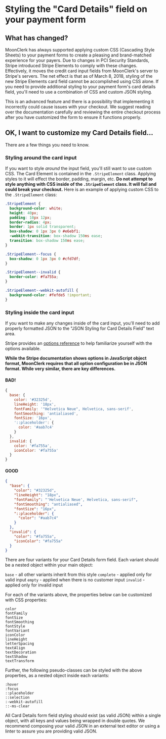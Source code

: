 # Styling the "Card Details" field on your payment form

## What has changed?

MoonClerk has always supported applying custom CSS (Cascading Style Sheets) to your payment forms to create a pleasing and brand-matched experience for your payers. Due to changes in PCI Security Standards, Stripe introduced Stripe Elements to comply with these changes. Effectively, it moves the credit card input fields from MoonClerk's server to Stripe's servers. The net effect is that as of March 8, 2018, styling of the new Stripe Elements card field cannot be accomplished using CSS alone. If you need to provide additional styling to your payment form's card details field, you'll need to use a combination of CSS and custom JSON styling.

This is an advanced feature and there is a possibility that implementing it incorrectly could cause issues with your checkout. We suggest reading over the documentation carefully and reviewing the entire checkout process after you have customized the form to ensure it functions properly.

## OK, I want to customize my Card Details field...

There are a few things you need to know.

### Styling around the card input

If you want to style *around* the input field, you'll still want to use custom CSS. The Card Element is contained in the `.StripeElement` class. Applying styles to it will effect the border, padding, margin, etc. **Do not attempt to style anything with CSS inside of the `.StripeElement` class. It will fail and could break your checkout.** Here is an example of applying custom CSS to the `.StripeElement` class:

```css
.StripeElement {
  background-color: white;
  height: 40px;
  padding: 10px 12px;
  border-radius: 4px;
  border: 1px solid transparent;
  box-shadow: 0 1px 3px 0 #e6ebf1;
  -webkit-transition: box-shadow 150ms ease;
  transition: box-shadow 150ms ease;
}

.StripeElement--focus {
  box-shadow: 0 1px 3px 0 #cfd7df;
}

.StripeElement--invalid {
  border-color: #fa755a;
}

.StripeElement--webkit-autofill {
  background-color: #fefde5 !important;
}
```

### Styling inside the card input

If you want to make any changes inside of the card input, you'll need to add properly formatted JSON to the "JSON Styling for Card Details Field" text area.

Stripe provides an [options reference](https://stripe.com/docs/stripe-js/reference#element-options) to help familiarize yourself with the options available.

**While the Stripe documentation shows options in JavaScript object format, MoonClerk requires that all option configuration be in JSON format. While very similar, there are key differences.**

#### BAD!

```javascript
{
  base: {
    color: '#32325d',
    lineHeight: '18px',
    fontFamily: '"Helvetica Neue", Helvetica, sans-serif',
    fontSmoothing: 'antialiased',
    fontSize: '16px',
    '::placeholder': {
      color: '#aab7c4'
    }
  },
  invalid: {
    color: '#fa755a',
    iconColor: '#fa755a'
  }
}
```

#### GOOD

```json
{
  "base": {
    "color": "#32325d",
    "lineHeight": "18px",
    "fontFamily": "'Helvetica Neue', Helvetica, sans-serif",
    "fontSmoothing": "antialiased",
    "fontSize": "16px",
    "::placeholder": {
      "color": "#aab7c4"
    }
  },
  "invalid": {
    "color": "#fa755a",
    "iconColor": "#fa755a"
  }
}
```

There are four variants for your Card Details form field. Each variant should be a nested object within your main object:

`base` - all other variants inherit from this style
`complete` - applied only for valid input
`empty` - applied when there is no customer input
`invalid` - applied only for invalid input


For each of the variants above, the properties below can be customized with CSS properties:
````
color
fontFamily
fontSize
fontSmoothing
fontStyle
fontVariant
iconColor
lineHeight
letterSpacing
textAlign
textDecoration
textShadow
textTransform
````

Further, the following pseudo-classes can be styled with the above properties, as a nested object inside each variants:
````
:hover
:focus
::placeholder
::selection
:-webkit-autofill
::-ms-clear
````

All Card Details form field styling should exist (as valid JSON) within a single object, with all keys and values being wrapped in double quotes. We recommend composing your valid JSON in an external text editor or using a linter to assure you are providing valid JSON.
